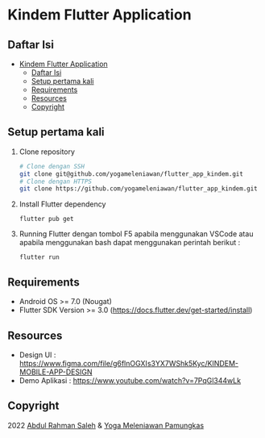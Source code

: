 # Kindem Flutter Application

## Daftar Isi
- [Kindem Flutter Application](#kindem-flutter-application)
  - [Daftar Isi](#daftar-isi)
  - [Setup pertama kali](#setup-pertama-kali)
  - [Requirements](#requirements)
  - [Resources](#resources)
  - [Copyright](#copyright)


## Setup pertama kali
1. Clone repository
	```bash
	# Clone dengan SSH
	git clone git@github.com/yogameleniawan/flutter_app_kindem.git
	# Clone dengan HTTPS
	git clone https://github.com/yogameleniawan/flutter_app_kindem.git
	```
2. Install Flutter dependency
	```
	flutter pub get
	```
3. Running Flutter dengan tombol F5 apabila menggunakan VSCode atau apabila menggunakan bash dapat menggunakan perintah berikut :
	```
	flutter run
	```
	
## Requirements
- Android OS >= 7.0 (Nougat)
- Flutter SDK Version >= 3.0 (https://docs.flutter.dev/get-started/install)

## Resources

- Design UI : https://www.figma.com/file/g6flnOGXIs3YX7WShk5Kyc/KINDEM-MOBILE-APP-DESIGN
- Demo Aplikasi : https://www.youtube.com/watch?v=7PqGl344wLk

## Copyright
2022 [Abdul Rahman Saleh](https://www.linkedin.com/in/abdul-rahman-saleh-714120217/) & [Yoga Meleniawan Pamungkas](https://www.linkedin.com/id/yogameleniawan)
